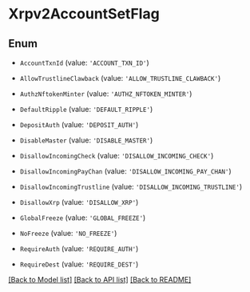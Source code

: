 # Xrpv2AccountSetFlag


## Enum

* `AccountTxnId` (value: `'ACCOUNT_TXN_ID'`)

* `AllowTrustlineClawback` (value: `'ALLOW_TRUSTLINE_CLAWBACK'`)

* `AuthzNftokenMinter` (value: `'AUTHZ_NFTOKEN_MINTER'`)

* `DefaultRipple` (value: `'DEFAULT_RIPPLE'`)

* `DepositAuth` (value: `'DEPOSIT_AUTH'`)

* `DisableMaster` (value: `'DISABLE_MASTER'`)

* `DisallowIncomingCheck` (value: `'DISALLOW_INCOMING_CHECK'`)

* `DisallowIncomingPayChan` (value: `'DISALLOW_INCOMING_PAY_CHAN'`)

* `DisallowIncomingTrustline` (value: `'DISALLOW_INCOMING_TRUSTLINE'`)

* `DisallowXrp` (value: `'DISALLOW_XRP'`)

* `GlobalFreeze` (value: `'GLOBAL_FREEZE'`)

* `NoFreeze` (value: `'NO_FREEZE'`)

* `RequireAuth` (value: `'REQUIRE_AUTH'`)

* `RequireDest` (value: `'REQUIRE_DEST'`)

[[Back to Model list]](../README.md#documentation-for-models) [[Back to API list]](../README.md#documentation-for-api-endpoints) [[Back to README]](../README.md)
